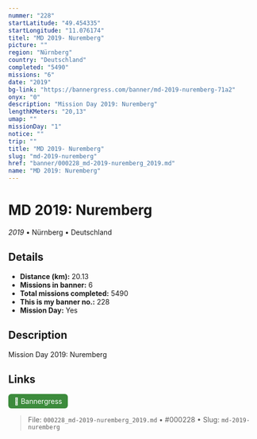 ```yaml
---
nummer: "228"
startLatitude: "49.454335"
startLongitude: "11.076174"
titel: "MD 2019- Nuremberg"
picture: ""
region: "Nürnberg"
country: "Deutschland"
completed: "5490"
missions: "6"
date: "2019"
bg-link: "https://bannergress.com/banner/md-2019-nuremberg-71a2"
onyx: "0"
description: "Mission Day 2019: Nuremberg"
lengthKMeters: "20,13"
umap: ""
missionDay: "1"
notice: ""
trip: ""
title: "MD 2019- Nuremberg"
slug: "md-2019-nuremberg"
href: "banner/000228_md-2019-nuremberg_2019.md"
name: "MD 2019: Nuremberg"
---
```

# MD 2019: Nuremberg

*2019* • Nürnberg • Deutschland





## Details
- **Distance (km):** 20.13
- **Missions in banner:** 6
- **Total missions completed:** 5490
- **This is my banner no.:** 228
- **Mission Day:** Yes


## Description
Mission Day 2019: Nuremberg



## Links
<a href="https://bannergress.com/banner/md-2019-nuremberg-71a2" target="_blank" style="display:inline-block;margin-right:8px;padding:6px 12px;background:#3c8b3c;color:#fff;text-decoration:none;border-radius:6px;">🔗 Bannergress</a>



> File: `000228_md-2019-nuremberg_2019.md`
> • #000228
> • Slug: `md-2019-nuremberg`
